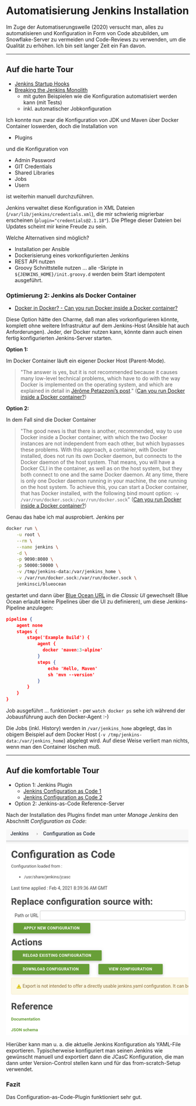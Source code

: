 # Automatisierung Jenkins Installation

Im Zuge der Automatiserungswelle (2020) versucht man, alles zu automatisieren und Konfiguration in Form von Code abzubilden, um Snowflake-Server zu vermeiden und Code-Reviews zu verwenden, um die Qualität zu erhöhen. Ich bin seit langer Zeit ein Fan davon. 

---

## Auf die harte Tour

* [Jenkins Startup Hooks](https://wiki.jenkins.io/display/JENKINS/Groovy+Hook+Script)
* [Breaking the Jenkins Monolith](https://medium.com/buildit/breaking-the-jenkins-monolith-52c47799ddb0)
  * mit guten Beispielen wie die Konfiguration automatisiert werden kann (mit Tests)
  * inkl. automatischer Jobkonfiguration

Ich konnte nun zwar die Konfiguration von JDK und Maven über Docker Container loswerden, doch die Installation von

* Plugins

und die Konfiguration von

* Admin Password
* GIT Credentials
* Shared Libraries
* Jobs
* Usern

ist weiterhin manuell durchzuführen.

Jenkins verwaltet diese Konfiguration in XML Dateien (`/var/lib/jenkins/credentials.xml`), die mir schwierig migrierbar erscheinen (`plugin="credentials@2.1.18"`). Die Pflege dieser Dateien bei Updates scheint mir keine Freude zu sein.

Welche Alternativen sind möglich?

* Installation per Ansible
* Dockerisierung eines vorkonfigurierten Jenkins
* REST API nutzen
* Groovy Schnittstelle nutzen ... alle -Skripte in `${JENKINS_HOME}/init.groovy.d` werden beim Start idempotent ausgeführt.

### Optimierung 2: Jenkins als Docker Container

* [Docker in Docker? - Can you run Docker inside a Docker container?](https://itnext.io/docker-in-docker-521958d34efd)

Diese Option hätte den Charme, daß man alles vorkonfigurieren könnte, komplett ohne weitere Infrastruktur auf dem Jenkins-Host (Ansible hat auch Anforderungen). Jeder, der Docker nutzen kann, könnte dann auch einen fertig konfigurierten Jenkins-Server starten.

**Option 1:**

Im Docker Container läuft ein eigener Docker Host (Parent-Mode).

> "The answer is yes, but it is not recommended because it causes many low-level technical problems, which have to do with the way Docker is implemented on the operating system, and which are explained in detail in [Jérôme Petazzoni’s post](https://jpetazzo.github.io/2015/09/03/do-not-use-docker-in-docker-for-ci/)." ([Can you run Docker inside a Docker container?](https://itnext.io/docker-in-docker-521958d34efd))

**Option 2:**

In dem Fall sind die Docker Container

> "The good news is that there is another, recommended, way to use Docker inside a Docker container, with which the two Docker instances are not independent from each other, but which bypasses these problems. With this approach, a container, with Docker installed, does not run its own Docker daemon, but connects to the Docker daemon of the host system. That means, you will have a Docker CLI in the container, as well as on the host system, but they both connect to one and the same Docker daemon. At any time, there is only one Docker daemon running in your machine, the one running on the host system. To achieve this, you can start a Docker container, that has Docker installed, with the following bind mount option: `-v /var/run/docker.sock:/var/run/docker.sock`" ([Can you run Docker inside a Docker container?](https://itnext.io/docker-in-docker-521958d34efd))

Genau das habe ich mal ausprobiert. Jenkins per

```bash
docker run \
    -u root \
    --rm \
    --name jenkins \
    -d \
    -p 9090:8080 \
    -p 50000:50000 \
    -v /tmp/jenkins-data:/var/jenkins_home \
    -v /var/run/docker.sock:/var/run/docker.sock \
    jenkinsci/blueocean
```

gestartet und dann über [Blue Ocean URL](http://localhost:9090/blue/) in die _Classic UI_ gewechselt (Blue Ocean erlaubt keine Pipelines über die UI zu definieren), um diese Jenkins-Pipeline anzulegen:

```json
pipeline {
    agent none
    stages {
        stage('Example Build') {
            agent {
              docker 'maven:3-alpine'
            }
            steps {
                echo 'Hello, Maven'
                sh 'mvn --version'
            }
        }
    }
}
```

Job ausgeführt ... funktioniert - per `watch docker ps` sehe ich während der Jobausführung auch den Docker-Agent :-)

Die Jobs (inkl. History) werden in `/var/jenkins_home` abgelegt, das in obigem Beispiel auf dem Docker Host (`-v /tmp/jenkins-data:/var/jenkins_home`) abgelegt wird. Auf diese Weise verliert man nichts, wenn man den Container löschen muß.

---

## Auf die komfortable Tour

* Option 1: Jenkins Plugin
  * [Jenkins Configuration as Code 1](https://www.praqma.com/stories/jenkins-configuration-as-code/)
  * [Jenkins Configuration as Code 2](https://www.praqma.com/stories/start-jenkins-config-as-code/)
* Option 2: Jenkins-as-Code Reference-Server

Nach der Installation des Plugins findet man unter *Manage Jenkins* den Abschnitt *Configuration as Code*:

![JCasC Jenkins UI](images/jcasc-jenkinsUi.png)

Hierüber kann man u. a. die aktuelle Jenkins Konfiguration als YAML-File exportieren. Typischerweise konfiguriert man seinen Jenkins wie gewünscht manuell und exportiert dann die JCasC Konfiguration, die man dann unter Version-Control stellen kann und für das from-scratch-Setup verwendet.

### Fazit

Das Configuration-as-Code-Plugin funktioniert sehr gut.
